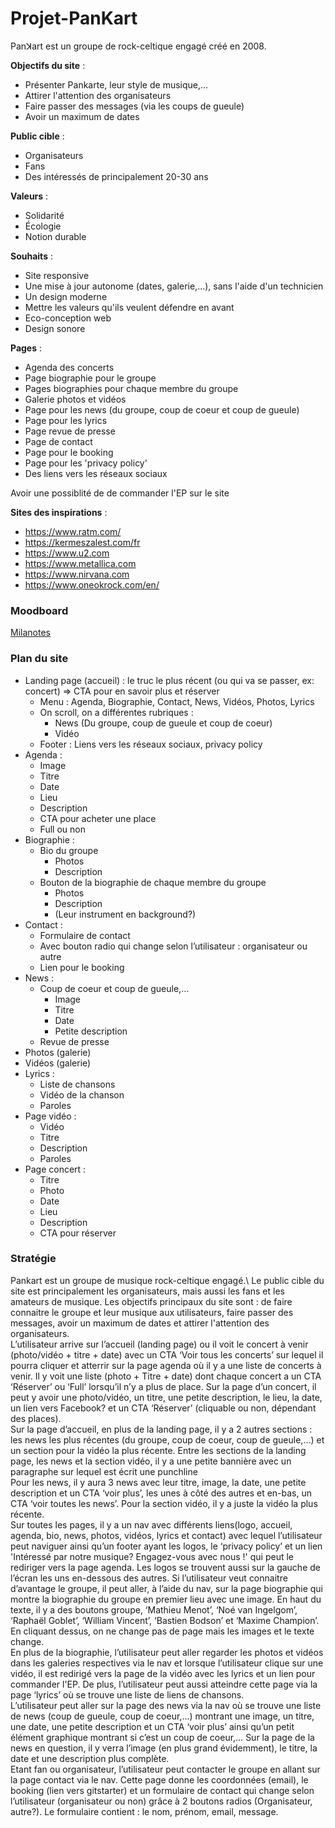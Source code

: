 # Projet-PanKart

Panꓘart est un groupe de rock-celtique engagé créé en 2008.

**Objectifs du site** : 
- Présenter Pankarte, leur style de musique,...
- Attirer l'attention des organisateurs
- Faire passer des messages (via les coups de gueule)
- Avoir un maximum de dates

**Public cible** : 
- Organisateurs
- Fans
- Des intéressés de principalement 20-30 ans 

**Valeurs** : 
- Solidarité
- Écologie
- Notion durable

**Souhaits** : 
- Site responsive
- Une mise à jour autonome (dates, galerie,...), sans l'aide d'un technicien
- Un design moderne
- Mettre les valeurs qu'ils veulent défendre en avant
- Eco-conception web
- Design sonore

**Pages** : 
- Agenda des concerts 
- Page biographie pour le groupe
- Pages biographies pour chaque membre du groupe
- Galerie photos et vidéos
- Page pour les news (du groupe, coup de coeur et coup de gueule)
- Page pour les lyrics
- Page revue de presse
- Page de contact
- Page pour le booking
- Page pour les 'privacy policy'
- Des liens vers les réseaux sociaux

Avoir une possiblité de de commander l'EP sur le site

**Sites des inspirations** :
- https://www.ratm.com/
- https://kermeszalest.com/fr
- https://www.u2.com
- https://www.metallica.com
- https://www.nirvana.com
- https://www.oneokrock.com/en/

### Moodboard

[Milanotes](https://app.milanote.com/1Ld15X1eatdvwo?p=s73iVcVqbiS)


### Plan du site

- Landing page (accueil) : le truc le plus récent (ou qui va se passer, ex: concert)
    => CTA pour en savoir plus et réserver
  - Menu : Agenda, Biographie, Contact, News, Vidéos, Photos, Lyrics
  - On scroll, on a différentes rubriques :
    - News (Du groupe, coup de gueule et coup de coeur)
    - Vidéo
  - Footer : Liens vers les réseaux sociaux, privacy policy
- Agenda : 
  - Image
  - Titre
  - Date
  - Lieu
  - Description
  - CTA pour acheter une place
  - Full ou non
- Biographie :
  - Bio du groupe
    - Photos
    - Description
  - Bouton de la biographie de chaque membre du groupe
    - Photos
    - Description
    - (Leur instrument en background?)
- Contact : 
  - Formulaire de contact
  - Avec bouton radio qui change selon l’utilisateur : organisateur ou autre
  - Lien pour le booking
- News : 
  - Coup de coeur et coup de gueule,…
    - Image
    - Titre
    - Date
    - Petite description
  - Revue de presse
- Photos (galerie)
- Vidéos (galerie)
- Lyrics :
    - Liste de chansons
    - Vidéo de la chanson
    - Paroles 
- Page vidéo :
    - Vidéo
    - Titre
    - Description
    - Paroles
- Page concert : 
    - Titre
    - Photo
    - Date
    - Lieu
    - Description
    - CTA pour réserver

### Stratégie 

Pankart est un groupe de musique rock-celtique engagé.\ 
Le public cible du site est principalement les organisateurs, mais aussi les fans et les amateurs de musique. Les objectifs principaux du site sont : de faire connaitre le groupe et leur musique aux utilisateurs, faire passer des messages, avoir un maximum de dates et attirer l'attention des organisateurs. \
L’utilisateur arrive sur l’accueil (landing page) ou il voit le concert à venir (photo/vidéo + titre + date) avec un CTA ‘Voir tous les concerts’ sur lequel il pourra cliquer et atterrir sur la page agenda où il y a une liste de concerts à venir. Il y voit une liste (photo + Titre + date) dont chaque concert a un CTA ‘Réserver’ ou ‘Full’ lorsqu’il n’y a plus de place. Sur la page d’un concert, il peut y avoir une photo/vidéo, un titre, une petite description, le lieu, la date, un lien vers Facebook? et un CTA ‘Réserver’ (cliquable ou non, dépendant des places). \
Sur la page d’accueil, en plus de la landing page, il y a 2 autres sections : les news les plus récentes (du groupe, coup de coeur, coup de gueule,…) et un section pour la vidéo la plus récente. Entre les sections de la landing page, les news et la section vidéo, il y a une petite bannière avec un paragraphe sur lequel est écrit une punchline\
Pour les news, il y aura 3 news avec leur titre, image, la date, une petite description et un CTA ‘voir plus’, les unes à côté des autres et en-bas, un CTA ‘voir toutes les news’. Pour la section vidéo, il y a juste la vidéo la plus récente. \
Sur toutes les pages, il y a un nav avec différents liens(logo, accueil, agenda, bio, news, photos, vidéos, lyrics et contact) avec lequel l’utilisateur peut naviguer ainsi qu’un footer ayant les logos, le ‘privacy policy’ et un lien 'Intéressé par notre musique? Engagez-vous avec nous !' qui peut le rediriger vers la page agenda. Les logos se trouvent aussi sur la gauche de l’écran les uns en-dessous des autres.
Si l’utilisateur veut connaitre d’avantage le groupe, il peut aller, à l’aide du nav, sur la page biographie qui montre la biographie du groupe en premier lieu avec une image. En haut du texte, il y a des boutons groupe, ‘Mathieu Menot’, ‘Noé van Ingelgom’, ‘Raphaël Goblet’, ‘William Vincent’, ‘Bastien Bodson’ et ‘Maxime Champion’. En cliquant dessus, on ne change pas de page mais les images et le texte change. \
En plus de la biographie, l’utilisateur peut aller regarder les photos et vidéos dans les galeries respectives via le nav et lorsque l’utilisateur clique sur une vidéo, il est redirigé vers la page de la vidéo avec les lyrics et un lien pour commander l'EP. De plus, l’utilisateur peut aussi atteindre cette page via la page ‘lyrics’ où se trouve une liste de liens de chansons.\
L’utilisateur peut aller sur la page des news via la nav où se trouve une liste de news (coup de gueule, coup de coeur,…) montrant une image, un titre, une date, une petite description et un CTA ‘voir plus’ ainsi qu’un petit élément graphique montrant si c’est un coup de coeur,… Sur la page de la news en question, il y verra l’image (en plus grand évidemment), le titre, la date et une description plus complète.\
Etant fan ou organisateur, l’utilisateur peut contacter le groupe en allant sur la page contact via le nav. Cette page donne les coordonnées (email), le booking (lien vers gitstarter) et un formulaire de contact qui change selon l’utilisateur (organisateur ou non) grâce à 2 boutons radios (Organisateur, autre?). Le formulaire contient : le nom, prénom, email, message.

